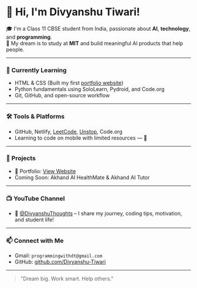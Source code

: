 # 👋 Hi, I'm Divyanshu Tiwari!

🎓 I'm a Class 11 CBSE student from India, passionate about **AI**, **technology**, and **programming**.  
🌟 My dream is to study at **MIT** and build meaningful AI products that help people.

---

### 🧠 Currently Learning
- HTML & CSS (Built my first [portfolio website](https://divyanshuportfolio01.netlify.app))
- Python fundamentals using SoloLearn, Pydroid, and Code.org
- Git, GitHub, and open-source workflow

---

### 🛠️ Tools & Platforms
- GitHub, Netlify, [LeetCode](https://leetcode.com/u/dt9955/), [Unstop](https://unstop.com/u/divyatiw6306), Code.org
- Learning to code on mobile with limited resources — 💪

---

### 📌 Projects
- 💼 Portfolio: [View Website](https://divyanshuportfolio01.netlify.app)
- Coming Soon: Akhand AI HealthMate & Akhand AI Tutor

---

### 📺 YouTube Channel
- 🔗 [@DivyanshuThoughts](https://youtube.com/@divyanshuthoughts) – I share my journey, coding tips, motivation, and student life!

---

### 📫 Connect with Me
- Gmail: `programmingwithdt@gmail.com`
- GitHub: [github.com/Divyanshu-Tiwari](https://github.com/Divyanshu-Tiwari)

---

> "Dream big. Work smart. Help others."
